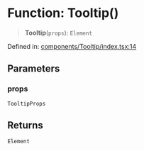 # Function: Tooltip()

> **Tooltip**(`props`): `Element`

Defined in: [components/Tooltip/index.tsx:14](https://github.com/onyx-og/prismal-react/blob/4de964c33b6496e718d9735afb715c0a69193872/src/components/Tooltip/index.tsx#L14)

## Parameters

### props

`TooltipProps`

## Returns

`Element`

